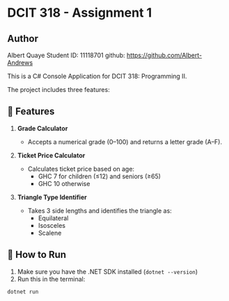 # DCIT 318 - Assignment 1

## Author
Albert Quaye
Student ID: 11118701
github: https://github.com/Albert-Andrews

This is a C# Console Application for DCIT 318: Programming II.

The project includes three features:

## 📘 Features

1. **Grade Calculator**
   - Accepts a numerical grade (0–100) and returns a letter grade (A–F).

2. **Ticket Price Calculator**
   - Calculates ticket price based on age:
     - GHC 7 for children (≤12) and seniors (≥65)
     - GHC 10 otherwise

3. **Triangle Type Identifier**
   - Takes 3 side lengths and identifies the triangle as:
     - Equilateral
     - Isosceles
     - Scalene

## 🧰 How to Run

1. Make sure you have the .NET SDK installed (`dotnet --version`)
2. Run this in the terminal:

```bash
dotnet run





